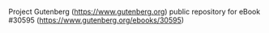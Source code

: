 Project Gutenberg (https://www.gutenberg.org) public repository for eBook #30595 (https://www.gutenberg.org/ebooks/30595)
